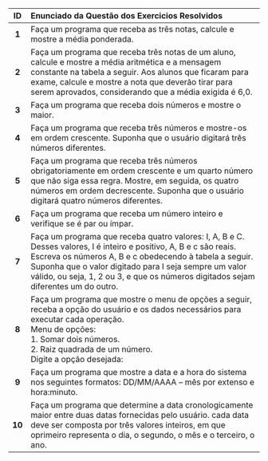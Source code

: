| ID | Enunciado da Questão dos Exercicios Resolvidos   |
| :---: | :--- |
| **1** |  Faça um programa que receba as três notas, calcule e mostre a média ponderada. |
| **2** |  Faça um programa que receba três notas de um aluno, calcule e mostre a média aritmética e a mensagem constante na tabela a seguir. Aos alunos que ficaram para exame, calcule e mostre a nota que deverão tirar para serem aprovados, considerando que a média exigida é 6,0. |
| **3** |  Faça um programa que receba dois números e mostre o maior. |
| **4** | Faça um programa que receba três números e mostre-os em ordem crescente. Suponha que o usuário digitará três números diferentes. |
| **5** |  Faça um programa que receba três números obrigatoriamente em ordem crescente e um quarto número que não siga essa regra. Mostre, em seguida, os quatro números em ordem decrescente. Suponha que o usuário digitará quatro números diferentes. |
| **6**|  Faça um programa que receba um número inteiro e verifique se é par ou ímpar.|
|**7**|   Faça um programa que receba quatro valores: I, A, B e C. Desses valores, I é inteiro e positivo, A, B e c são reais. Escreva os números A, B e c obedecendo à tabela a seguir. Suponha que o valor digitado para I seja sempre um valor válido, ou seja, 1, 2 ou 3, e que os números digitados sejam diferentes um do outro. |
|**8**|  Faça um programa que mostre o menu de opções a seguir, receba a opção do usuário e os dados necessários para executar cada operação.<br> Menu de opções:<br> 1. Somar dois números.<br> 2. Raiz quadrada de um número. <br>Digite a opção desejada: |
|**9**| Faça um programa que mostre a data e a hora do sistema nos seguintes formatos: DD/MM/AAAA – mês por extenso e hora:minuto.
|**10**|  Faça um programa que determine a data cronologicamente maior entre duas datas fornecidas pelo usuário. cada data deve ser composta por três valores inteiros, em que oprimeiro representa o dia, o segundo, o mês e o terceiro, o ano. |


